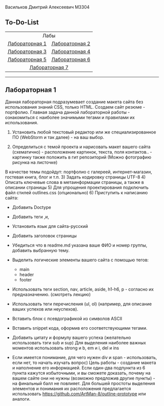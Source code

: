 Васильков Дмитрий Алексеевич M3304

To-Do-List
---
<table>
  <tr>
    <td colspan="2" style="text-align: center">Лабы</td>
  </tr>
  <tr>
    <td><a href="#лабораторная-1">Лабораторная 1</a></td>
    <td><a href="#лабораторная-2">Лабораторная 2</a></td>
  </tr>
  <tr>
    <td><a href="#лабораторная-3">Лабораторная 3</a></td>
    <td><a href="#лабораторная-4">Лабораторная 4</a></td>
  </tr>
  <tr>
    <td><a href="#лабораторная-5">Лабораторная 5</a></td>
    <td><a href="#лабораторная-6">Лабораторная 6</a></td>
  </tr>
  <tr>
    <td colspan="2" style="text-align: center"><a href="#лабораторная-7">Лабораторная 7</a></td>
  </tr>
</table>

---

## Лабораторная 1

Данная лабораторная подразумевает создание макета сайта без использования знаний CSS, только HTML. Создаем сайт резюме - портфолио. Главная задача данной лабораторной работы - ознакомиться с наиболее значимыми тегами и правилами их использования.

1) Установить любой текстовый редактор или же специализированное ПО (WebStorm и так далее) - на ваш выбор.

2) Определиться с темой проекта и нарисовать макет вашего сайта (схематично) - расположение картинок, текста, поля контактов.. - картинку также положить в гит репозиторий (Можно фотографию рисунка на листочке)


В качестве темы подойдут: портфолио с галереей, интернет-магазин, гостевая книга, блог и т.п.
3) Задать кодировку страницы  UTF-8
4) Описать ключевые слова в метаинформации страницы, а также в описании страницы
5) Для упрощения проектирования подключить файл стилей outlines.css (опционально)
6) Приступить к написанию сайта:

* Добавить Doctype
* Добавить теги <html>,<head>и<body>,
* Установить язык для сайта-русский
* Добавить заголовок страницы
* Убедиться что в readme.md указана ваше ФИО и номер группы, добавить выбранную тему.
* Выделить логические элементы вашего сайта с помощью  тегов:
  * main
  * header
  * footer
* Использовать теги section, nav, article, aside, h1-h6, p - согласно их предназначению. (смотреть лекцию)
* Использовать теги перечисления (ul, ol) (например, для описание ваших успехов или неуспехов).
* Вставить блок с псевдографикой из символов ASCII
* Вставить snippet кода, оформив его соответствующими тегами.
* Добавить цитату и формулу вашего успеха (желательно использовать тэги sub и sup)
Для выделения наиболее важных моментов использовать strong и b, em и i, del и ins


* Если имеется понимание, для чего нужен div и span - использовать, если нет, то начать изучать вопрос)
Цель работы - создание макета и наполнение его информацией. Если один-два подпункта из 6 пункта кажутся избыточными, и вы сможете доказать, почему на вашем сайте они не нужны (возможно предложив другие пункты) - на финальный балл не повлияет.
Для большей простоты выделения элементов и понимания их расположения предлагается использовать https://github.com/ArtMan-8/outline-prototype или аналоги.
